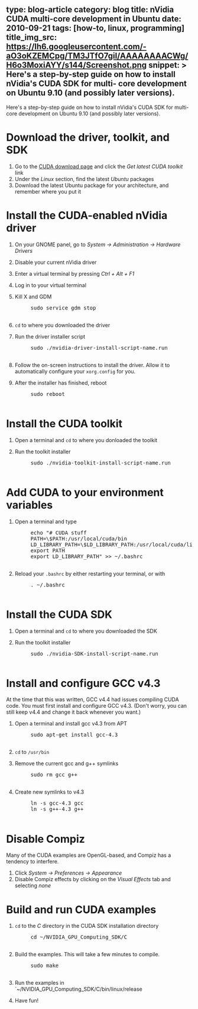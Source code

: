type: blog-article
category: blog
title: nVidia CUDA multi-core development in Ubuntu
date: 2010-09-21
tags: [how-to, linux, programming]
title_img_src: https://lh6.googleusercontent.com/-aO3oKZEMCpg/TM3JTfO7giI/AAAAAAAACWg/H6o3MoxiAYY/s144/Screenshot.png
snippet: >
    Here's a step-by-step guide on how to install nVidia's CUDA SDK for multi-
    core development on Ubuntu 9.10 (and possibly later versions).
---

Here's a step-by-step guide on how to install nVidia's CUDA SDK for multi-core
development on Ubuntu 9.10 (and possibly later versions).

# Download the driver, toolkit, and SDK

1. Go to the [CUDA download page][cudadownload] and click the *Get latest CUDA
   toolkit* link
2. Under the *Linux* section, find the latest *Ubuntu* packages
3. Download the latest Ubuntu package for your architecture, and remember where
   you put it

[cudadownload]:http://developer.nvidia.com/cuda-downloads

# Install the CUDA-enabled nVidia driver

1. On your GNOME panel, go to *System -> Administration -> Hardware Drivers*
2. Disable your current nVidia driver
3. Enter a virtual terminal by pressing *Ctrl + Alt + F1*
4. Log in to your virtual terminal
5. Kill X and GDM

    <pre class='prettyprint'>
        sudo service gdm stop
    </pre>

6. `cd` to where you downloaded the driver
7. Run the driver installer script

    <pre class='prettyprint'>
        sudo ./nvidia-driver-install-script-name.run
    </pre>        

8. Follow the on-screen instructions to install the driver. Allow it to
   automatically configure your `xorg.config` for you.
9. After the installer has finished, reboot

    <pre class='prettyprint'>
        sudo reboot
    </pre>        

# Install the CUDA toolkit

1. Open a terminal and `cd` to where you donloaded the toolkit
2. Run the toolkit installer

    <pre class='prettyprint'>
        sudo ./nvidia-toolkit-install-script-name.run
    </pre>        

# Add CUDA to your environment variables

1. Open a terminal and type

    <pre class='prettyprint'>
        echo "# CUDA stuff
        PATH=\$PATH:/usr/local/cuda/bin
        LD_LIBRARY_PATH=\$LD_LIBRARY_PATH:/usr/local/cuda/lib
        export PATH
        export LD_LIBRARY_PATH" >> ~/.bashrc
    </pre>

2. Reload your `.bashrc` by either restarting your terminal, or with

    <pre class='prettyprint'>
        . ~/.bashrc
    </pre>

# Install the CUDA SDK

1. Open a terminal and `cd` to where you downloaded the SDK
2. Run the toolkit installer

    <pre class='prettyprint'>
        sudo ./nvidia-SDK-install-script-name.run
    </pre>

# Install and configure GCC v4.3

At the time that this was written, GCC v4.4 had issues compiling CUDA code. You
must first install and configure GCC v4.3. (Don't worry, you can still keep 
v4.4 and change it back whenever you want.)

1. Open a terminal and install gcc v4.3 from APT

    <pre class='prettyprint'>
        sudo apt-get install gcc-4.3
    </pre>

2. `cd` to `/usr/bin`
3. Remove the current gcc and g++ symlinks

    <pre class='prettyprint'>
        sudo rm gcc g++
    </pre>

4. Create new symlinks to v4.3

    <pre class='prettyprint'>
        ln -s gcc-4.3 gcc
        ln -s g++-4.3 g++
    </pre>

# Disable Compiz

Many of the CUDA examples are OpenGL-based, and Compiz has a tendency to
interfere.

1. Click *System -> Preferences -> Appearance*
2. Disable Compiz effects by clicking on the *Visual Effects* tab and selecting
   *none*

# Build and run CUDA examples
1. `cd` to the *C* directory in the CUDA SDK installation directory

    <pre class='prettyprint'>
        cd ~/NVIDIA_GPU_Computing_SDK/C
    </pre>

2. Build the examples. This will take a few minutes to compile.

    <pre class='prettyprint'>
        sudo make
    </pre>

3. Run the examples in `~/NVIDIA_GPU_Computing_SDK/C/bin/linux/release
4. Have fun!
